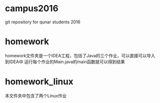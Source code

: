 # campus2016
git repository for qunar students 2016

# homework
homework文件夹是一个IDEA工程，包括了Java的三个作业，可以直接可以导入到IDEA中
运行每个作业的Main.java的main函数就可以得到结果

# homework_linux
本文件夹中包含了两个Linux作业